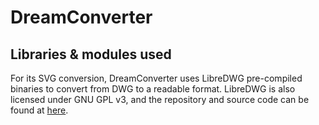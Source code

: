# DreamConverter

## Libraries & modules used

For its SVG conversion, DreamConverter uses LibreDWG pre-compiled binaries to convert from DWG to a readable format. LibreDWG is also licensed under GNU GPL v3, and the repository and source code can be found at [here](https://github.com/LibreDWG/libredwg).